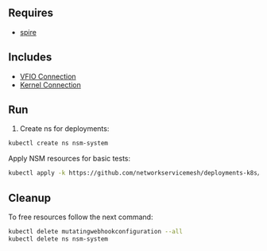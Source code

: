 ## Requires

- [spire](../spire)

## Includes

- [VFIO Connection](../use-cases/Vfio2Noop)
- [Kernel Connection](../use-cases/SriovKernel2Noop)

## Run

1. Create ns for deployments:
```bash
kubectl create ns nsm-system
```

Apply NSM resources for basic tests:
```bash
kubectl apply -k https://github.com/networkservicemesh/deployments-k8s/examples/sriov?ref=fb18d3fedd5dfa311c6d1d686a2f843c453a923a
```

## Cleanup

To free resources follow the next command:
```bash
kubectl delete mutatingwebhookconfiguration --all
kubectl delete ns nsm-system
```
